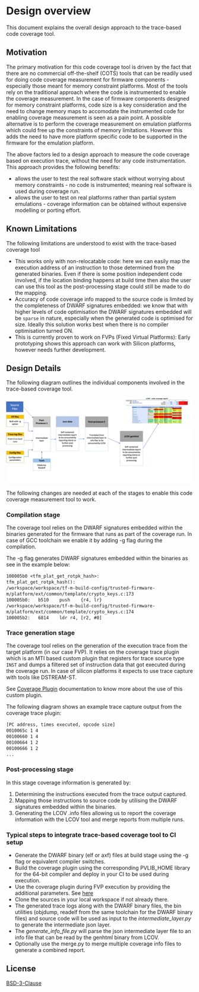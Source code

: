 # Design overview

This document explains the overall design approach to the trace-based code coverage tool.

## Motivation

The primary motivation for this code coverage tool is driven by the fact that there are no commercial off-the-shelf (COTS) tools that can be readily used for doing code coverage measurement for firmware components - especially those meant for memory constraint platforms. Most of the tools rely on the traditional approach where the code is instrumented to enable the coverage measurement. In the case of  firmware components designed for memory constraint platforms, code size is a key consideration and the need to change memory maps to accomodate the instrumented code for enabling coverage measurement is seen as a pain point. A possible alternative is to perform the coverage measurement on emulation platforms which could free up the constraints of memory limitations. However this adds the need to have more platform specific code to be supported in the firmware for the emulation platform.

The above factors led to a design approach to measure the code coverage based on execution trace, without the need for any code instrumentation. This approach provides the following benefits:
- allows the user to test the real software stack without worrying about memory constraints - no code is instrumented; meaning real software is used during coverage run.
- allows the user to test on real platforms rather than partial system emulations - coverage information can be obtained without expensive modelling or porting effort.


## Known Limitations

The following limitations are understood to exist with the trace-based coverage tool

- This works only with non-relocatable code: here we can easily map the execution address of an instruction to those determined from the generated binaries. Even if there is some position independent code involved, if the location binding happens at build time then also the user can use this tool as the post-processing stage could still be made to do the mapping.
- Accuracy of code coverage info mapped to the source code is limited by the completeness of DWARF signatures embedded: we know that with higher levels of code optimisation the DWARF signatures embedded will be `sparse` in nature, especially when the generated code is optimised for size. Ideally this solution works best when there is no compiler optimisation turned ON.
- This is currently proven to work on FVPs (Fixed Virtual Platforms): Early prototyping shows this approach can work with Silicon platforms, however needs further development.


## Design Details
The following diagram outlines the individual components involved in the trace-based coverage tool.

![](code_cov_diag.jpg)

The following changes are needed at each of the stages to enable this code coverage measurement tool to work.

### Compilation stage

The coverage tool relies on the DWARF signatures embedded within the binaries generated for the firmware that runs as part of the coverage run. In case of GCC toolchain we enable it by adding -g flag during the compilation.

The -g flag generates DWARF signatures embedded within the binaries as see in the example below:
```
100005b0 <tfm_plat_get_rotpk_hash>:
tfm_plat_get_rotpk_hash():
/workspace/workspace/tf-m-build-config/trusted-firmware-m/platform/ext/common/template/crypto_keys.c:173
100005b0:	b510	push	{r4, lr}
/workspace/workspace/tf-m-build-config/trusted-firmware-m/platform/ext/common/template/crypto_keys.c:174
100005b2:	6814	ldr	r4, [r2, #0]
```

### Trace generation stage

The coverage tool relies on the generation of the execution trace from the target platform (in our case FVP). It relies on the coverage trace plugin which is an MTI based custom plugin that registers for trace source type `INST` and dumps a filtered set of instruction data that got executed during the coverage run. In case of silicon platforms it expects to use trace capture with tools like DSTREAM-ST.

See [Coverage Plugin](./plugin_user_guided.md) documentation to know more about the use of this custom plugin.

The following diagram shows an example trace capture output from the coverage trace plugin:
```
[PC address, times executed, opcode size]
0010065c 1 4
00100660 1 4
00100664 1 2
00100666 1 2
...
```

### Post-processing stage

In this stage coverage information is generated by:
1. Determining the instructions executed from the trace output captured.
2. Mapping those instructions to source code by utilising the DWARF signatures embedded within the binaries.
3. Generating the LCOV .info files allowing us to report the coverage information with the LCOV tool and merge reports from multiple runs.

### Typical steps to integrate trace-based coverage tool to CI setup

- Generate the DWARF binary (elf or axf) files at build stage using the -g flag or equivalent compiler switches.
- Build the coverage plugin using the corresponding PVLIB_HOME library for the 64-bit compiler and deploy in your CI to be used during execution.
- Use the coverage plugin during FVP execution by providing the additional parameters. See [here](./plugin_user_guide.md#capturing-a-trace)
- Clone the sources in your local workspace if not already there.
- The generated trace logs along with the DWARF binary files, the bin utilities (objdump, readelf from the same toolchain for the  DWARF binary files) and source code will be used as input to the *intermediate_layer.py* to generate the intermediate json layer.
- The *generate_info_file.py* will parse the json intermediate layer file to an info file that can be read by the genhtml binary from LCOV.
- Optionally use the merge.py to merge multiple coverage info files to generate a combined report.
## License
[BSD-3-Clause](../../license.md)

